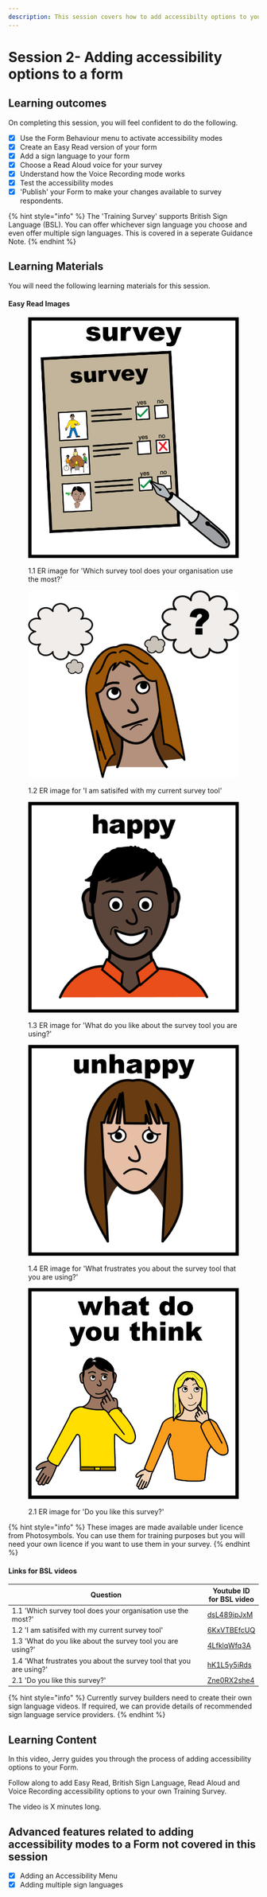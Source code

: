 ```yaml
---
description: This session covers how to add accessibilty options to your form.
---
```


# Session 2- Adding accessibility options to a form

## Learning outcomes

On completing this session, you will feel confident to do the following.

* [x] Use the Form Behaviour menu to activate accessibility modes
* [x] Create an Easy Read version of your form
* [x] Add a sign language to your form
* [x] Choose a Read Aloud voice for your survey
* [x] Understand how the Voice Recording mode works
* [x] Test the accessibility modes&#x20;
* [x] 'Publish' your Form to make your changes available to survey respondents.

{% hint style="info" %}
The 'Training Survey' supports British Sign Language (BSL).  You can offer whichever sign language you choose and even offer multiple sign languages.  This is covered in a seperate Guidance Note.
{% endhint %}

## Learning Materials

You will need the following learning materials for this session.

#### Easy Read Images

<div>

<figure><img src="../.gitbook/assets/1.1  ER image for Survey.png" alt=""><figcaption><p>1.1 ER image for 'Which survey tool does your organisation use the most?'</p></figcaption></figure>

 

<figure><img src="../.gitbook/assets/1.2 ER image for Satisfaction.png" alt=""><figcaption><p>1.2 ER image for 'I am satisifed with my current survey tool'</p></figcaption></figure>

 

<figure><img src="../.gitbook/assets/1.3 ER image for what do you like.png" alt=""><figcaption><p>1.3 ER image for 'What do you like about the survey tool you are using?' </p></figcaption></figure>

 

<figure><img src="../.gitbook/assets/1.4 ER image for what frustrates you.png" alt=""><figcaption><p>1.4 ER image for 'What frustrates you about the survey tool that you are using?'</p></figcaption></figure>

 

<figure><img src="../.gitbook/assets/2.1 ER image do you like this survey.png" alt=""><figcaption><p>2.1 ER image for 'Do you like this survey?'</p></figcaption></figure>

</div>

{% hint style="info" %}
These images are made available under licence from Photosymbols.   You can use them for training purposes but you will need your own licence if you want to use them in your survey. &#x20;
{% endhint %}

#### Links for BSL videos

<table><thead><tr><th width="442">Question</th><th>Youtube ID for BSL video</th></tr></thead><tbody><tr><td>1.1  'Which survey tool does your organisation use the most?'</td><td><a href="https://youtu.be/dsL489ipJxM">dsL489ipJxM</a></td></tr><tr><td>1.2  'I am satisifed with my current survey tool'</td><td><a href="https://youtu.be/6KxVTBEfcUQ">6KxVTBEfcUQ</a></td></tr><tr><td>1.3  'What do you like about the survey tool you are using?' </td><td><a href="https://youtu.be/4LfklqWfq3A">4LfklqWfq3A</a></td></tr><tr><td>1.4  'What frustrates you about the survey tool that you are using?'</td><td><a href="https://youtu.be/hK1L5y5iRds">hK1L5y5iRds</a></td></tr><tr><td>2.1  'Do you like this survey?'</td><td><a href="https://youtu.be/Zne0RX2she4">Zne0RX2she4</a></td></tr></tbody></table>

{% hint style="info" %}
Currently survey builders need to create their own sign language videos.   If required, we can provide details of recommended sign language service providers.
{% endhint %}

## Learning Content

In this video, Jerry guides you through the process of adding accessibility options to your Form.

Follow along to add Easy Read, British Sign Language, Read Aloud and Voice Recording accessibility options to your own Training Survey.

The video is X minutes long.

## Advanced features related to adding accessibility modes to a Form not covered in this session

* [x] Adding an Accessibility Menu
* [x] Adding multiple sign languages&#x20;
